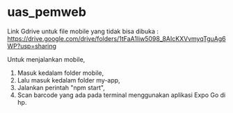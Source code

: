 # uas_pemweb


Link Gdrive untuk file mobile yang tidak bisa dibuka : https://drive.google.com/drive/folders/1tFaA1liw5098_8AIcKXVvmyqTguAg6WP?usp=sharing

Untuk menjalankan mobile, 
1. Masuk kedalam folder mobile,
2. Lalu masuk kedalam folder my-app,
3. Jalankan perintah "npm start",
4. Scan barcode yang ada pada terminal menggunakan aplikasi Expo Go di hp.

